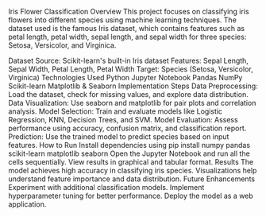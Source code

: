 Iris Flower Classification
Overview
This project focuses on classifying iris flowers into different species using machine learning techniques. The dataset used is the famous Iris dataset, which contains features such as petal length, petal width, sepal length, and sepal width for three species: Setosa, Versicolor, and Virginica.

Dataset
Source: Scikit-learn's built-in Iris dataset
Features: Sepal Length, Sepal Width, Petal Length, Petal Width
Target: Species (Setosa, Versicolor, Virginica)
Technologies Used
Python
Jupyter Notebook
Pandas
NumPy
Scikit-learn
Matplotlib & Seaborn
Implementation Steps
Data Preprocessing: Load the dataset, check for missing values, and explore data distribution.
Data Visualization: Use seaborn and matplotlib for pair plots and correlation analysis.
Model Selection: Train and evaluate models like Logistic Regression, KNN, Decision Trees, and SVM.
Model Evaluation: Assess performance using accuracy, confusion matrix, and classification report.
Prediction: Use the trained model to predict species based on input features.
How to Run
Install dependencies using pip install numpy pandas scikit-learn matplotlib seaborn
Open the Jupyter Notebook and run all the cells sequentially.
View results in graphical and tabular format.
Results
The model achieves high accuracy in classifying iris species.
Visualizations help understand feature importance and data distribution.
Future Enhancements
Experiment with additional classification models.
Implement hyperparameter tuning for better performance.
Deploy the model as a web application.
